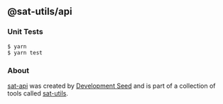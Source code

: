 ## @sat-utils/api


### Unit Tests
```
$ yarn
$ yarn test
```

### About
[sat-api](https://github.com/sat-utils/sat-api) was created by [Development Seed](<http://developmentseed.org>) and is part of a collection of tools called [sat-utils](https://github.com/sat-utils).
